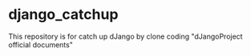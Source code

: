 # django_catchup

This repository is for catch up dJango by clone coding "dJangoProject official documents"
